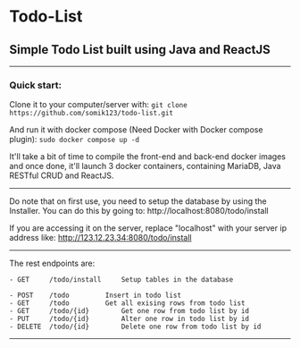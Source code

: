 # Todo-List
## Simple Todo List built using Java and ReactJS

------------
### Quick start:
Clone it to your computer/server with:
``` git clone https://github.com/somik123/todo-list.git ```

And run it with docker compose (Need Docker with Docker compose plugin):
``` sudo docker compose up -d ```

It'll take a bit of time to compile the front-end and back-end docker images and once done, it'll launch 3 docker containers, containing MariaDB, Java RESTful CRUD and ReactJS.

------------

Do note that on first use, you need to setup the database by using the Installer. You can do this by going to: http://localhost:8080/todo/install

If you are accessing it on the server, replace "localhost" with your server ip address like: http://123.12.23.34:8080/todo/install

------------

The rest endpoints are:
```
- GET     /todo/install		Setup tables in the database

- POST    /todo 		Insert in todo list
- GET     /todo 		Get all exising rows from todo list
- GET     /todo/{id} 		Get one row from todo list by id
- PUT     /todo/{id} 		Alter one row in todo list by id
- DELETE  /todo/{id} 		Delete one row from todo list by id
```

------------
